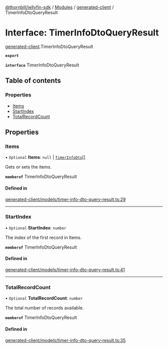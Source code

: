 [@thornbill/jellyfin-sdk](../README.md) / [Modules](../modules.md) / [generated-client](../modules/generated_client.md) / TimerInfoDtoQueryResult

# Interface: TimerInfoDtoQueryResult

[generated-client](../modules/generated_client.md).TimerInfoDtoQueryResult

**`export`**

**`interface`** TimerInfoDtoQueryResult

## Table of contents

### Properties

- [Items](generated_client.TimerInfoDtoQueryResult.md#items)
- [StartIndex](generated_client.TimerInfoDtoQueryResult.md#startindex)
- [TotalRecordCount](generated_client.TimerInfoDtoQueryResult.md#totalrecordcount)

## Properties

### Items

• `Optional` **Items**: ``null`` \| [`TimerInfoDto`](generated_client.TimerInfoDto.md)[]

Gets or sets the items.

**`memberof`** TimerInfoDtoQueryResult

#### Defined in

[generated-client/models/timer-info-dto-query-result.ts:29](https://github.com/thornbill/jellyfin-sdk-typescript/blob/c65c42e/src/generated-client/models/timer-info-dto-query-result.ts#L29)

___

### StartIndex

• `Optional` **StartIndex**: `number`

The index of the first record in Items.

**`memberof`** TimerInfoDtoQueryResult

#### Defined in

[generated-client/models/timer-info-dto-query-result.ts:41](https://github.com/thornbill/jellyfin-sdk-typescript/blob/c65c42e/src/generated-client/models/timer-info-dto-query-result.ts#L41)

___

### TotalRecordCount

• `Optional` **TotalRecordCount**: `number`

The total number of records available.

**`memberof`** TimerInfoDtoQueryResult

#### Defined in

[generated-client/models/timer-info-dto-query-result.ts:35](https://github.com/thornbill/jellyfin-sdk-typescript/blob/c65c42e/src/generated-client/models/timer-info-dto-query-result.ts#L35)

